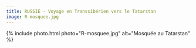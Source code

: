 ```yaml
---
title: RUSSIE - Voyage en Transsibérien vers le Tatarstan
image: R-mosquee.jpg
---
```


{% include photo.html photo="R-mosquee.jpg" alt="Mosquée au Tatarstan" %}
